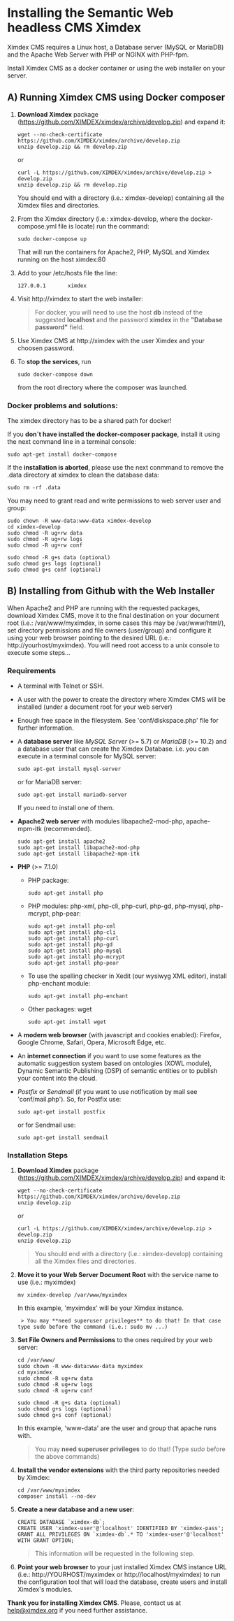 # Installing the Semantic Web headless CMS Ximdex

Ximdex CMS requires a Linux host, a Database server (MySQL or MariaDB) and the Apache Web Server with PHP or NGINX with PHP-fpm.

Install Ximdex CMS as a docker container or using the web installer on your server.

## A) Running Ximdex CMS using Docker composer

1. **Download Ximdex** package (https://github.com/XIMDEX/ximdex/archive/develop.zip) and expand it:

    ```
    wget --no-check-certificate https://github.com/XIMDEX/ximdex/archive/develop.zip
    unzip develop.zip && rm develop.zip
    ```
    or
    ```
    curl -L https://github.com/XIMDEX/ximdex/archive/develop.zip > develop.zip
    unzip develop.zip && rm develop.zip
    ```
    
    You should end with a directory (i.e.: ximdex-develop) containing all the Ximdex files and directories.


2. From the Ximdex directory (i.e.: ximdex-develop, where the docker-compose.yml file is locate) run the command:
    ```
    sudo docker-compose up
    ```
    That will run the containers for Apache2, PHP, MySQL and Ximdex running on the host ximdex:80 
    
3. Add to your /etc/hosts file the line:
    ```
    127.0.0.1       ximdex
    ```    

4. Visit http://ximdex to start the web installer:
    
    > For docker, you will need to use the host **db** instead of the suggested **localhost** and the password **ximdex** in the **"Database password"** field.

5. Use Ximdex CMS at http://ximdex with the user Ximdex and your choosen password.

6. To **stop the services**, run
    ```
    sudo docker-compose down
    ```
    from the root directory where the composer was launched.


### Docker problems and solutions:

The ximdex directory has to be a shared path for docker!
        
If you **don´t have installed the docker-composer package**, install it using the next command line in a terminal console:
        
```
sudo apt-get install docker-compose
```
    
If the **installation is aborted**, please use the next conmmand to remove the .data directory at ximdex to clean the database data:
```
sudo rm -rf .data
```
    
You may need to grant read and write permissions to web server user and group:
    
```
sudo chown -R www-data:www-data ximdex-develop
cd ximdex-develop
sudo chmod -R ug+rw data
sudo chmod -R ug+rw logs
sudo chmod -R ug+rw conf

sudo chmod -R g+s data (optional)
sudo chmod g+s logs (optional)
sudo chmod g+s conf (optional)
```
    
## B) Installing from Github with the Web Installer
When Apache2 and PHP are running with the requested packages, download Ximdex CMS, move it to the final destination on your document root (i.e.: /var/www/myximdex, in some cases this may be /var/www/html/), set directory permissions and file owners (user/group) and configure it using your web browser pointing to the desired URL (i.e.: http://yourhost/myximdex). You will need root access to a unix console to execute some steps...

### Requirements
*  A terminal with Telnet or SSH.
*  A user with the power to create the directory where Ximdex CMS will be installed (under a document root for your web server)
*  Enough free space in the filesystem. See 'conf/diskspace.php' file for further information.
*  A **database server** like *MySQL Server* (>= 5.7) or *MariaDB* (>= 10.2) and a database user that can create the Ximdex Database.
    i.e. you can execute in a terminal console for MySQL server:
    ```
    sudo apt-get install mysql-server
    ```
    or for MariaDB server:
    ```
    sudo apt-get install mariadb-server
    ```
    If you need to install one of them.
    
*  **Apache2 web server** with modules libapache2-mod-php, apache-mpm-itk (recommended).
    ```
    sudo apt-get install apache2
    sudo apt-get install libapache2-mod-php
    sudo apt-get install libapache2-mpm-itk
    ```
    
*  **PHP** (>= 7.1.0)
    * PHP package:
        ```
        sudo apt-get install php
        ```
    * PHP modules: php-xml, php-cli, php-curl, php-gd, php-mysql, php-mcrypt, php-pear:
        ```
        sudo apt-get install php-xml
        sudo apt-get install php-cli
        sudo apt-get install php-curl
        sudo apt-get install php-gd
        sudo apt-get install php-mysql
        sudo apt-get install php-mcrypt
        sudo apt-get install php-pear
        ```
    *  To use the spelling checker in Xedit (our wysiwyg XML editor), install php-enchant module:
        ```
        sudo apt-get install php-enchant
        ```
    *  Other packages: wget
        ```
        sudo apt-get install wget
        ```
        
*  A **modern web browser** (with javascript and cookies enabled): Firefox, Google Chrome, Safari, Opera, Microsoft Edge, etc.

*  An **internet connection** if you want to use some features as the automatic suggestion system based on ontologies (XOWL module), Dynamic Semantic Publishing (DSP) of semantic entities or to publish your content into the cloud.

*  *Postfix* or *Sendmail* (if you want to use notification by mail see 'conf/mail.php').
    So, for Postfix use:
    ```
    sudo apt-get install postfix
    ```
    or for Sendmail use:
    ```
    sudo apt-get install sendmail
    ```

### Installation Steps
1. **Download Ximdex** package (https://github.com/XIMDEX/ximdex/archive/develop.zip) and expand it:
    ```
    wget --no-check-certificate https://github.com/XIMDEX/ximdex/archive/develop.zip
    unzip develop.zip
    ```
    or
    ```
    curl -L https://github.com/XIMDEX/ximdex/archive/develop.zip > develop.zip
    unzip develop.zip
    ```
    > You should end with a directory (i.e.: ximdex-develop) containing all the Ximdex files and directories.

2. **Move it to your Web Server Document Root** with the service name to use (i.e.: myximdex)
    ```
    mv ximdex-develop /var/www/myximdex
    ```
    In this example, 'myximdex' will be your Ximdex instance.

        > You may **need superuser privileges** to do that! In that case type sudo before the command (i.e.: sudo mv ...)

3. **Set File Owners and Permissions** to the ones required by your web server:

    ```
    cd /var/www/
    sudo chown -R www-data:www-data myximdex
    cd myximdex
    sudo chmod -R ug+rw data
    sudo chmod -R ug+rw logs
    sudo chmod -R ug+rw conf
    
    sudo chmod -R g+s data (optional)
    sudo chmod g+s logs (optional)
    sudo chmod g+s conf (optional)
    ```

    In this example, 'www-data' are the user and group that apache runs with.
    > You may **need superuser privileges** to do that! (Type *sudo* before the above commands)

4. **Install the vendor extensions** with the third party repositories needed by Ximdex:
    ```
    cd /var/www/myximdex
    composer install --no-dev
    ```

5. **Create a new database and a new user**:
    ```
    CREATE DATABASE `ximdex-db`;
    CREATE USER 'ximdex-user'@'localhost' IDENTIFIED BY 'ximdex-pass';
    GRANT ALL PRIVILEGES ON `ximdex-db`.* TO 'ximdex-user'@'localhost' WITH GRANT OPTION;
    ```
    > This information will be requested in the following step.

5. **Point your web browser** to your just installed Ximdex CMS instance URL (i.e.: http://YOURHOST/myximdex or http://localhost/myximdex) to run the configuration tool that will load the database, create users and install Ximdex's modules.

**Thank you for installing Ximdex CMS**. Please, contact us at help@ximdex.org if you need further assistance.


